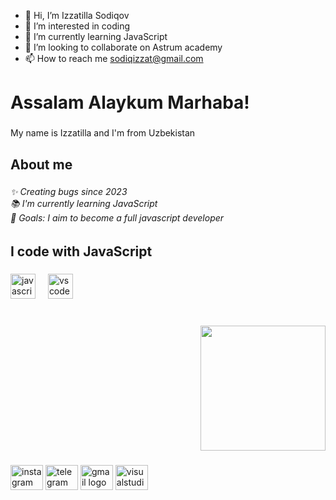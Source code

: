- 👋 Hi, I’m Izzatilla Sodiqov
- 👀 I’m interested in coding
- 🌱 I’m currently learning JavaScript
- 💞️ I’m looking to collaborate on Astrum academy
- 📫 How to reach me sodiqizzat@gmail.com

<!---
Izzat770/Izzat770 is a ✨ special ✨ repository because its `README.md` (this file) appears on your GitHub profile.
You can click the Preview link to take a look at your changes.
--->
<h1 align="left">Assalam Alaykum Marhaba!</h1>

###

<p align="left">My name is Izzatilla and I'm from Uzbekistan</p>

###

<h2 align="left">About me</h2>

###

<h6 align="left">✨ Creating bugs since 2023<br>📚 I'm currently learning JavaScript<br>🎯 Goals: I aim to become a full javascript developer</h6>

###

<h2 align="left">I code with JavaScript</h2>

###

<div align="left">
  <img src="https://cdn.jsdelivr.net/gh/devicons/devicon/icons/javascript/javascript-original.svg" height="40" alt="javascript logo"  />
  <img width="12" />
  <img src="https://cdn.jsdelivr.net/gh/devicons/devicon/icons/vscode/vscode-original.svg" height="40" alt="vscode logo"  />
</div>

###

<br clear="both">

<div align="right">
  <img height="200" src="https://scontent.ftas1-1.fna.fbcdn.net/v/t39.30808-6/405490211_2229746867370960_3803827194069055454_n.jpg?_nc_cat=106&ccb=1-7&_nc_sid=5f2048&_nc_ohc=8-4sDjC0xXYAX_JJk_4&_nc_ht=scontent.ftas1-1.fna&oh=00_AfAjccyLw6RQUZEcwMoNQkoh7kw7iIJkRbiEBizzrtM4eQ&oe=6565C32C"  />
</div>

###

<div align="left">
  <img src="https://raw.githubusercontent.com/maurodesouza/profile-readme-generator/master/src/assets/icons/social/instagram/default.svg" width="52" height="40" alt="instagram logo"  />
  <img src="https://raw.githubusercontent.com/maurodesouza/profile-readme-generator/master/src/assets/icons/social/telegram/default.svg" width="52" height="40" alt="telegram logo"  />
  <img src="https://raw.githubusercontent.com/maurodesouza/profile-readme-generator/master/src/assets/icons/social/gmail/default.svg" width="52" height="40" alt="gmail logo"  />
  <img src="https://raw.githubusercontent.com/maurodesouza/profile-readme-generator/master/src/assets/icons/social/visualstudio/default.svg" width="52" height="40" alt="visualstudio logo"  />
</div>

###

